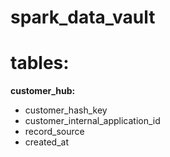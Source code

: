 # spark_data_vault



# tables:


**customer_hub:**
* customer_hash_key
* customer_internal_application_id
* record_source
* created_at
